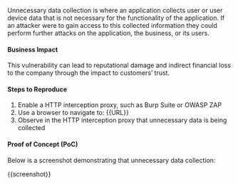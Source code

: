 Unnecessary data collection is where an application collects user or user device data that is not necessary for the functionality of the application. If an attacker were to gain access to this collected information they could perform further attacks on the application, the business, or its users.
  
#### Business Impact

This vulnerability can lead to reputational damage and indirect financial loss to the company through the impact to customers’ trust.

#### Steps to Reproduce

1. Enable a HTTP interception proxy, such as Burp Suite or OWASP ZAP
1. Use a browser to navigate to: {{URL}}
1. Observe in the HTTP interception proxy that unnecessary data is being collected

#### Proof of Concept (PoC)

Below is a screenshot demonstrating that unnecessary data collection:

{{screenshot}}
